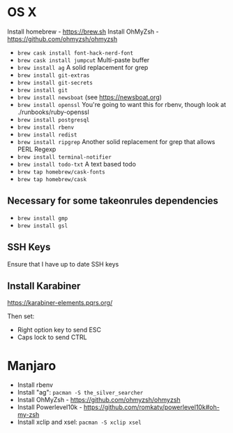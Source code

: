 # OS X

Install homebrew - https://brew.sh
Install OhMyZsh - https://github.com/ohmyzsh/ohmyzsh

*   `brew cask install font-hack-nerd-font`
*   `brew cask install jumpcut` Multi-paste buffer
*   `brew install ag` A solid replacement for grep
*   `brew install git-extras`
*   `brew install git-secrets`
*   `brew install git`
*   `brew install newsboat` (see https://newsboat.org)
*   `brew install openssl` You're going to want this for rbenv, though look at ./runbooks/ruby-openssl
*   `brew install postgresql`
*   `brew install rbenv`
*   `brew install redist`
*   `brew install ripgrep` Another solid replacement for grep that allows PERL Regexp
*   `brew install terminal-notifier`
*   `brew install todo-txt` A text based todo
*   `brew tap homebrew/cask-fonts`
*   `brew tap homebrew/cask`

## Necessary for some takeonrules dependencies

*   `brew install gmp`
*   `brew install gsl`

## SSH Keys

Ensure that I have up to date SSH keys

## Install Karabiner

https://karabiner-elements.pqrs.org/

Then set:

  *  Right option key to send ESC
  *  Caps lock to send CTRL

# Manjaro

* Install rbenv
* Install "ag": `pacman -S the_silver_searcher`
* Install OhMyZsh - https://github.com/ohmyzsh/ohmyzsh
* Install Powerlevel10k - https://github.com/romkatv/powerlevel10k#oh-my-zsh
* Install xclip and xsel: `pacman -S xclip xsel`